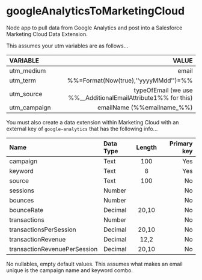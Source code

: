 # googleAnalyticsToMarketingCloud
Node app to pull data from Google Analytics and post into a Salesforce Marketing Cloud Data Extension.

This assumes your utm variables are as follows...

| VARIABLE | VALUE |
| :--- | ---: |
| utm_medium | email |
| utm_term | %%=Format(Now(true),''yyyyMMdd'')=%% |
| utm_source | typeOfEmail (we use %%__AdditionalEmailAttribute1%% for this) |
| utm_campaign | emailName (%%emailname_%%) |

You must also create a data extension within Marketing Cloud with an external key of `google-analytics` that has the following info...

| Name | Data Type | Length | Primary key |
| :--- | :--- | :---: | ---: |
| campaign | Text | 100 | Yes |
| keyword | Text | 8 | Yes |
| source | Text | 100 | No |
| sessions | Number |  | No |
| bounces | Number |  | No |
| bounceRate | Decimal | 20,10 | No |
| transactions | Number |  | No |
| transactionsPerSession | Decimal | 20,10 | No |
| transactionRevenue | Decimal | 12,2 | No |
| transactionRevenuePerSession | Decimal | 20,10 | No |

No nullables, empty default values. This assumes what makes an email unique is the campaign name and keyword combo.
